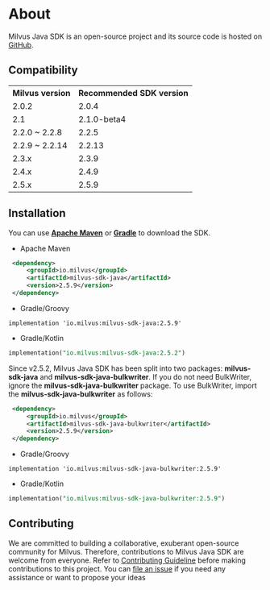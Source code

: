 # About

Milvus Java SDK is an open-source project and its source code is hosted on [GitHub](https://github.com/milvus-io/milvus-sdk-java).

## **Compatibility**

<table>
    <tr>
        <th>Milvus version</th>
        <th>Recommended SDK version</th>
    </tr>
    <tr>
        <td>2.0.2</td>
        <td>2.0.4</td>
    </tr>
    <tr>
        <td>2.1</td>
        <td>2.1.0-beta4</td>
    </tr>
    <tr>
        <td>2.2.0 ~ 2.2.8</td>
        <td>2.2.5</td>
    </tr>
    <tr>
        <td>2.2.9 ~ 2.2.14</td>
        <td>2.2.13</td>
    </tr>
    <tr>
        <td>2.3.x</td>
        <td>2.3.9</td>
    </tr>
    <tr>
        <td>2.4.x</td>
        <td>2.4.9</td>
    </tr>
    <tr>
        <td>2.5.x</td>
        <td>2.5.9</td>
    </tr>
</table>

## **Installation**

You can use **[Apache Maven](https://maven.apache.org/install.html)** or **[Gradle](https://gradle.org/install/)** to download the SDK.

- Apache Maven

```xml
 <dependency>
     <groupId>io.milvus</groupId>
     <artifactId>milvus-sdk-java</artifactId>
     <version>2.5.9</version>
 </dependency>
```

- Gradle/Groovy

```plaintext
implementation 'io.milvus:milvus-sdk-java:2.5.9'
```

- Gradle/Kotlin

```sql
implementation("io.milvus:milvus-sdk-java:2.5.2")
```

Since v2.5.2, Milvus Java SDK has been split into two packages: **milvus-sdk-java** and **milvus-sdk-java-bulkwriter**. If you do not need BulkWriter, ignore the **milvus-sdk-java-bulkwriter** package. To use BulkWriter, import the **milvus-sdk-java-bulkwriter** as follows:

```xml
 <dependency>
     <groupId>io.milvus</groupId>
     <artifactId>milvus-sdk-java-bulkwriter</artifactId>
     <version>2.5.9</version>
 </dependency>
```

- Gradle/Groovy

```plaintext
implementation 'io.milvus:milvus-sdk-java-bulkwriter:2.5.9'
```

- Gradle/Kotlin

```sql
implementation("io.milvus:milvus-sdk-java-bulkwriter:2.5.9")
```

## **Contributing**

We are committed to building a collaborative, exuberant open-source community for Milvus. Therefore, contributions to Milvus Java SDK are welcome from everyone. Refer to [Contributing Guideline](https://github.com/milvus-io/milvus-sdk-java/blob/master/CONTRIBUTING.md) before making contributions to this project. You can [file an issue](https://github.com/milvus-io/milvus-sdk-java/issues/new) if you need any assistance or want to propose your ideas
